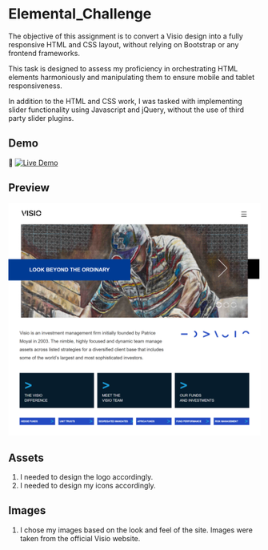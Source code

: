 # Elemental_Challenge

The objective of this assignment is to convert a Visio design into a fully responsive HTML and CSS layout, without relying on Bootstrap or any frontend frameworks.

This task is designed to assess my proficiency in orchestrating HTML elements harmoniously and manipulating them to ensure mobile and tablet responsiveness.

In addition to the HTML and CSS work, I was tasked with implementing slider functionality using Javascript and jQuery, without the use of third party slider plugins.

## Demo

🔗 [![Live Demo](https://img.shields.io/badge/demo-online-green)](https://elemental-challenge-kappa.vercel.app/)

## Preview

![Project Preview](https://github.com/TwinnJoe/ELEMENTAL_CHALLENGE/blob/main/VISIO/images/Preview.png?raw=true)

## Assets

1. I needed to design the logo accordingly.
2. I needed to design my icons accordingly.

## Images

1. I chose my images based on the look and feel of the site. Images were taken from the official Visio website.

